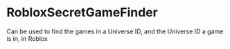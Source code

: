 # RobloxSecretGameFinder
Can be used to find the games in a Universe ID, and the Universe ID a game is in, in Roblox
